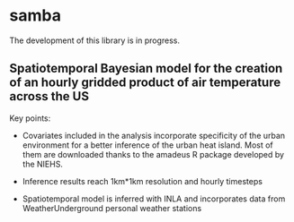 # samba

The development of this library is in progress.

## Spatiotemporal Bayesian model for the creation of an hourly gridded product of air temperature across the US

Key points:

-   Covariates included in the analysis incorporate specificity of the urban environment for a better inference of the urban heat island. Most of them are downloaded thanks to the amadeus R package developed by the NIEHS.

-   Inference results reach 1km\*1km resolution and hourly timesteps

-   Spatiotemporal model is inferred with INLA and incorporates data from WeatherUnderground personal weather stations
